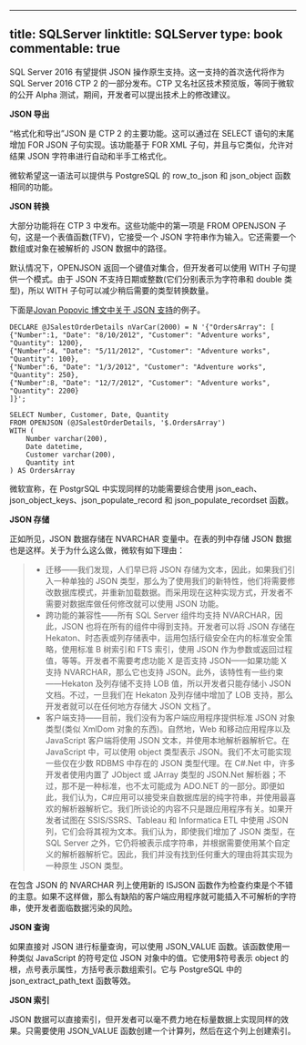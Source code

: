 
---
title: SQLServer
linktitle: SQLServer
type: book
commentable: true
---

SQL Server 2016 有望提供 JSON 操作原生支持。这一支持的首次迭代将作为 SQL Server 2016 CTP 2 的一部分发布。CTP 又名社区技术预览版，等同于微软的公开 Alpha 测试，期间，开发者可以提出技术上的修改建议。

**JSON 导出**

“格式化和导出”JSON 是 CTP 2 的主要功能。这可以通过在 SELECT 语句的末尾增加 FOR JSON 子句实现。该功能基于 FOR XML 子句，并且与它类似，允许对结果 JSON 字符串进行自动和半手工格式化。

微软希望这一语法可以提供与 PostgreSQL 的 row_to_json 和 json_object 函数相同的功能。

**JSON 转换**

大部分功能将在 CTP 3 中发布。这些功能中的第一项是 FROM OPENJSON 子句，这是一个表值函数(TFV)，它接受一个 JSON 字符串作为输入。它还需要一个数组或对象在被解析的 JSON 数据中的路径。

默认情况下，OPENJSON 返回一个键值对集合，但开发者可以使用 WITH 子句提供一个模式。由于 JSON 不支持日期或整数(它们分别表示为字符串和 double 类型)，所以 WITH 子句可以减少稍后需要的类型转换数量。

下面是[Jovan Popovic 博文中关于 JSON 支持](http://blogs.msdn.com/b/jocapc/archive/2015/05/16/json-support-in-sql-server-2016.aspx)的例子。

```
DECLARE @JSalestOrderDetails nVarCar(2000) = N '{"OrdersArray": [
{"Number":1, "Date": "8/10/2012", "Customer": "Adventure works", "Quantity": 1200},
{"Number":4, "Date": "5/11/2012", "Customer": "Adventure works", "Quantity": 100},
{"Number":6, "Date": "1/3/2012", "Customer": "Adventure works", "Quantity": 250},
{"Number":8, "Date": "12/7/2012", "Customer": "Adventure works", "Quantity": 2200}
]}';

SELECT Number, Customer, Date, Quantity
FROM OPENJSON (@JSalestOrderDetails, '$.OrdersArray')
WITH (
    Number varchar(200),
    Date datetime,
    Customer varchar(200),
    Quantity int
) AS OrdersArray
```

微软宣称，在 PostgrSQL 中实现同样的功能需要综合使用 json_each、json_object_keys、json_populate_record 和 json_populate_recordset 函数。

**JSON 存储**

正如所见，JSON 数据存储在 NVARCHAR 变量中。在表的列中存储 JSON 数据也是这样。关于为什么这么做，微软有如下理由：

> - 迁移——我们发现，人们早已将 JSON 存储为文本，因此，如果我们引入一种单独的 JSON 类型，那么为了使用我们的新特性，他们将需要修改数据库模式，并重新加载数据。而采用现在这种实现方式，开发者不需要对数据库做任何修改就可以使用 JSON 功能。
> - 跨功能的兼容性——所有 SQL Server 组件均支持 NVARCHAR，因此，JSON 也将在所有的组件中得到支持。开发者可以将 JSON 存储在 Hekaton、时态表或列存储表中，运用包括行级安全在内的标准安全策略，使用标准 B 树索引和 FTS 索引，使用 JSON 作为参数或返回过程值，等等。开发者不需要考虑功能 X 是否支持 JSON——如果功能 X 支持 NVARCHAR，那么它也支持 JSON。此外，该特性有一些约束——Hekaton 及列存储不支持 LOB 值，所以开发者只能存储小 JSON 文档。不过，一旦我们在 Hekaton 及列存储中增加了 LOB 支持，那么开发者就可以在任何地方存储大 JSON 文档了。
> - 客户端支持——目前，我们没有为客户端应用程序提供标准 JSON 对象类型(类似 XmlDom 对象的东西)。自然地，Web 和移动应用程序以及 JavaScript 客户端将使用 JSON 文本，并使用本地解析器解析它。在 JavaScript 中，可以使用 object 类型表示 JSON。我们不太可能实现一些仅在少数 RDBMS 中存在的 JSON 类型代理。在 C#.Net 中，许多开发者使用内置了 JObject 或 JArray 类型的 JSON.Net 解析器；不过，那不是一种标准，也不太可能成为 ADO.NET 的一部分。即便如此，我们认为，C#应用可以接受来自数据库层的纯字符串，并使用最喜欢的解析器解析它。我们所谈论的内容不只是跟应用程序有关。如果开发者试图在 SSIS/SSRS、Tableau 和 Informatica ETL 中使用 JSON 列，它们会将其视为文本。我们认为，即使我们增加了 JSON 类型，在 SQL Server 之外，它仍将被表示成字符串，并根据需要使用某个自定义的解析器解析它。因此，我们并没有找到任何重大的理由将其实现为一种原生 JSON 类型。

在包含 JSON 的 NVARCHAR 列上使用新的 ISJSON 函数作为检查约束是个不错的主意。如果不这样做，那么有缺陷的客户端应用程序就可能插入不可解析的字符串，使开发者面临数据污染的风险。

**JSON 查询**

如果直接对 JSON 进行标量查询，可以使用 JSON_VALUE 函数。该函数使用一种类似 JavaScript 的符号定位 JSON 对象中的值。它使用\$符号表示 object 的根，点号表示属性，方括号表示数组索引。它与 PostgreSQL 中的 json_extract_path_text 函数等效。

**JSON 索引**

JSON 数据可以直接索引，但开发者可以毫不费力地在标量数据上实现同样的效果。只需要使用 JSON_VALUE 函数创建一个计算列，然后在这个列上创建索引。

    